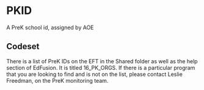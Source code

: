 # PKID

A PreK school id, assigned by AOE

## Codeset

There is a list of PreK IDs on the EFT in the Shared folder as well as the help section of EdFusion. 
It is titled 16_PK_ORGS. If there is a particular program that you are looking to find and is not on the list, 
please contact Leslie Freedman, on the PreK monitoring team.​
